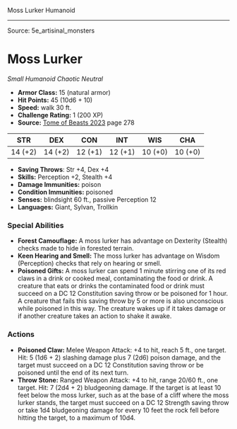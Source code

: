 <MonsterName/>Moss Lurker</MonsterName>
<CreatureType/>Humanoid</CreatureType>



---

Source: 5e_artisinal_monsters

# Moss Lurker

*Small* *Humanoid* *Chaotic Neutral*

- **Armor Class:** 15 (natural armor)
- **Hit Points:** 45 (10d6 + 10)
- **Speed:** walk 30 ft.
- **Challenge Rating:** 1 (200 XP)
- **Source:** [Tome of Beasts 2023](https://koboldpress.com/kpstore/product/tome-of-beasts-1-2023-edition/) page 278

| STR | DEX | CON | INT | WIS | CHA |
| --- | --- | --- | --- | --- | --- |
| 14 (+2) | 14 (+2) | 12 (+1) | 12 (+1) | 10 (+0) | 10 (+0) |

- **Saving Throws**: Str +4, Dex +4
- **Skills:** Perception +2, Stealth +4
- **Damage Immunities:** poison
- **Condition Immunities:** poisoned
- **Senses:** blindsight 60 ft., passive Perception 12
- **Languages:** Giant, Sylvan, Trollkin

### Special Abilities

- **Forest Camouflage:** A moss lurker has advantage on Dexterity (Stealth) checks made to hide in forested terrain.
- **Keen Hearing and Smell:** The moss lurker has advantage on Wisdom (Perception) checks that rely on hearing or smell.
- **Poisoned Gifts:** A moss lurker can spend 1 minute stirring one of its red claws in a drink or cooked meal, contaminating the food or drink. A creature that eats or drinks the contaminated food or drink must succeed on a DC 12 Constitution saving throw or be poisoned for 1 hour. A creature that fails this saving throw by 5 or more is also unconscious while poisoned in this way. The creature wakes up if it takes damage or if another creature takes an action to shake it awake.

### Actions

- **Poisoned Claw:** Melee Weapon Attack: +4 to hit, reach 5 ft., one target. Hit: 5 (1d6 + 2) slashing damage plus 7 (2d6) poison damage, and the target must succeed on a DC 12 Constitution saving throw or be poisoned until the end of its next turn.
- **Throw Stone:** Ranged Weapon Attack: +4 to hit, range 20/60 ft., one target. Hit: 7 (2d4 + 2) bludgeoning damage. If the target is at least 10 feet below the moss lurker, such as at the base of a cliff where the moss lurker stands, the target must succeed on a DC 12 Strength saving throw or take 1d4 bludgeoning damage for every 10 feet the rock fell before hitting the target, to a maximum of 10d4.


